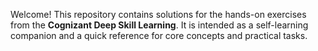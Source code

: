 Welcome! This repository contains solutions for the hands-on exercises from the **Cognizant Deep Skill Learning**. 
It is intended as a self-learning companion and a quick reference for core concepts and practical tasks.
